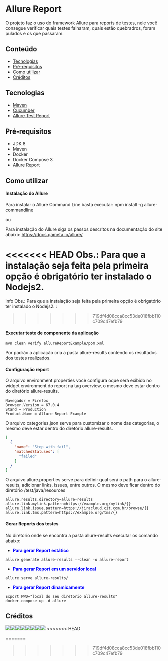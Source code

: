 Allure Report
======================

O projeto faz o uso do framework Allure para reports de testes, nele você consegue verificar quais testes falharam, quais estão quebradros, foram pulados e os que passaram.

## Conteúdo

- [Tecnologias](https://github.com/wlmFincatti/allure-report#tecnologias)
- [Pré-requisitos](https://github.com/wlmFincatti/allure-report#pr%C3%A9-requisitos)
- [Como utilizar](https://github.com/wlmFincatti/allure-report#como-utilizar)
- [Créditos](https://github.com/wlmFincatti/allure-report#cr%C3%A9ditos)


## Tecnologias
- [Maven](https://maven.apache.org/)
- [Cucumber](https://cucumber.io/)
- [Allure Test Report](http://allure.qatools.ru/)

## Pré-requisitos
- JDK 8
- Maven
- Docker
- Docker Compose 3
- Allure Report

## Como utilizar

#### Instalação do Allure

Para instalar o Allure Command Line basta executar:
npm install -g allure-commandline

ou

Para instalação do Allure siga os passos descritos na documentação do site abaixo:
https://docs.qameta.io/allure/

<<<<<<< HEAD
<strong>Obs.:</strong> Para que a instalação seja feita pela primeira opção é obrigatório ter instalado o Nodejs2.
=======
info
Obs.:</b> Para que a instalação seja feita pela primeira opção é obrigatório ter instalado o Nodejs2.
:

>>>>>>> 719df4d08cca8cc53de018fbb110c709c47efb79

#### Executar teste de componente da aplicação
```shell
mvn clean verify allureReportExample/pom.xml
```
Por padrão a aplicação cria a pasta allure-results contendo os resultados dos testes realizados.

#### Configuração report

O arquivo environment.properties você configura oque será exibido no widget environment do report na tag overview, o mesmo deve estar dentro do diretório allure-results.

```yaml=
Navegador = Firefox
Browser.Version = 67.0.4
Stand = Production
Product.Name = Allure Report Example
```

O arquivo categories.json serve para customizar o nome das categorias, o mesmo deve estar dentro do diretório allure-results.

```json
[
  {
    "name": "Step with fail",
    "matchedStatuses": [
      "failed"
    ]
  }
]
```
O arquivo allure.properties serve para definir qual será o path para o allure-results, adicionar links, issues, entre outros. O mesmo deve ficar dentro do diretório /test/java/resources

```yaml=
allure.results.directory=allure-results
allure.link.mylink.pattern=https://example.org/mylink/{}
allure.link.issue.pattern=https://jiracloud.cit.com.br/browse/{}
allure.link.tms.pattern=https://example.org/tms/{}
```

#### Gerar Reports dos testes

No diretorio onde se encontra a pasta allure-results executar os comando abaixo:

- <strong style="color:blue">Para gerar Report estático</strong>
```shell
allure generate allure-results --clean -o allure-report
```

- <strong style="color:blue">Para gerar Report em um servidor local</strong>
```shell
allure serve allure-results/
```

- <strong style="color:blue">Para gerar Report dinamicamente</strong>

```shell
Export PWD="local do seu diretorio allure-results"
docker-compose up -d allure
```
## Créditos
[![](https://sourcerer.io/fame/wlmFincatti/wlmFincatti/allure-report/images/0)](https://sourcerer.io/fame/wlmFincatti/wlmFincatti/allure-report/links/0)[![](https://sourcerer.io/fame/wlmFincatti/wlmFincatti/allure-report/images/1)](https://sourcerer.io/fame/wlmFincatti/wlmFincatti/allure-report/links/1)[![](https://sourcerer.io/fame/wlmFincatti/wlmFincatti/allure-report/images/2)](https://sourcerer.io/fame/wlmFincatti/wlmFincatti/allure-report/links/2)[![](https://sourcerer.io/fame/wlmFincatti/wlmFincatti/allure-report/images/3)](https://sourcerer.io/fame/wlmFincatti/wlmFincatti/allure-report/links/3)[![](https://sourcerer.io/fame/wlmFincatti/wlmFincatti/allure-report/images/4)](https://sourcerer.io/fame/wlmFincatti/wlmFincatti/allure-report/links/4)[![](https://sourcerer.io/fame/wlmFincatti/wlmFincatti/allure-report/images/5)](https://sourcerer.io/fame/wlmFincatti/wlmFincatti/allure-report/links/5)[![](https://sourcerer.io/fame/wlmFincatti/wlmFincatti/allure-report/images/6)](https://sourcerer.io/fame/wlmFincatti/wlmFincatti/allure-report/links/6)[![](https://sourcerer.io/fame/wlmFincatti/wlmFincatti/allure-report/images/7)](https://sourcerer.io/fame/wlmFincatti/wlmFincatti/allure-report/links/7)
<<<<<<< HEAD

=======
>>>>>>> 719df4d08cca8cc53de018fbb110c709c47efb79
